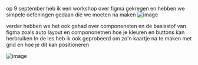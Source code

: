 op 9 september heb ik een workshop over figma gekregen en hebben we simpele oefeningen gedaan die we moeten na maken 
![image](https://github.com/user-attachments/assets/d74326d3-7e1e-43ba-a7c0-506963346f25)

verder hebben we het ook gehad over componeneten en de basisstof van figma zoals auto layout en compononetnen hoe je kleuren en buttons kan herbruiken 
In de les heb ik ook geprobeerd om zo'n kaartje na te maken met grid en hoe je dit kan positioneren 

![image](https://github.com/user-attachments/assets/8aa45266-22f4-46a5-971b-fe77beb61594)

